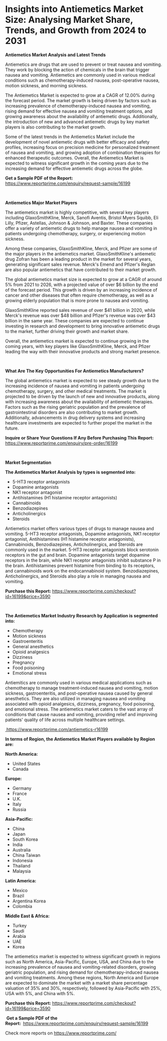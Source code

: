 <p><h1>Insights into Antiemetics Market Size: Analysing Market Share, Trends, and Growth from 2024 to 2031</h1></p><p><strong>Antiemetics Market Analysis and Latest Trends</strong></p>
<p><p>Antiemetics are drugs that are used to prevent or treat nausea and vomiting. They work by blocking the action of chemicals in the brain that trigger nausea and vomiting. Antiemetics are commonly used in various medical conditions such as chemotherapy-induced nausea, post-operative nausea, motion sickness, and morning sickness.</p><p>The Antiemetics Market is expected to grow at a CAGR of 12.00% during the forecast period. The market growth is being driven by factors such as increasing prevalence of chemotherapy-induced nausea and vomiting, rising demand for effective nausea and vomiting treatment options, and growing awareness about the availability of antiemetic drugs. Additionally, the introduction of new and advanced antiemetic drugs by key market players is also contributing to the market growth.</p><p>Some of the latest trends in the Antiemetics Market include the development of novel antiemetic drugs with better efficacy and safety profiles, increasing focus on precision medicine for personalized treatment of nausea and vomiting, and growing adoption of combination therapies for enhanced therapeutic outcomes. Overall, the Antiemetics Market is expected to witness significant growth in the coming years due to the increasing demand for effective antiemetic drugs across the globe.</p></p>
<p><strong>Get a Sample PDF of the Report:&nbsp;</strong> <a href="https://www.reportprime.com/enquiry/request-sample/16199">https://www.reportprime.com/enquiry/request-sample/16199</a></p>
<p>&nbsp;</p>
<p><strong>Antiemetics Major Market Players</strong></p>
<p><p>The antiemetics market is highly competitive, with several key players including GlaxoSmithKline, Merck, Sanofi Aventis, Bristol Myers Squibb, Eli Lilly, Pfizer, Astellas, Johnson & Johnson, and Baxter. These companies offer a variety of antiemetic drugs to help manage nausea and vomiting in patients undergoing chemotherapy, surgery, or experiencing motion sickness.</p><p>Among these companies, GlaxoSmithKline, Merck, and Pfizer are some of the major players in the antiemetics market. GlaxoSmithKline's antiemetic drug Zofran has been a leading product in the market for several years, generating significant sales revenue. Merck's Emend and Pfizer's Reglan are also popular antiemetics that have contributed to their market growth.</p><p>The global antiemetics market size is expected to grow at a CAGR of around 5% from 2021 to 2026, with a projected value of over $6 billion by the end of the forecast period. This growth is driven by an increasing incidence of cancer and other diseases that often require chemotherapy, as well as a growing elderly population that is more prone to nausea and vomiting.</p><p>GlaxoSmithKline reported sales revenue of over $41 billion in 2020, while Merck's revenue was over $48 billion and Pfizer's revenue was over $43 billion in the same year. These companies are expected to continue investing in research and development to bring innovative antiemetic drugs to the market, further driving their growth and market share.</p><p>Overall, the antiemetics market is expected to continue growing in the coming years, with key players like GlaxoSmithKline, Merck, and Pfizer leading the way with their innovative products and strong market presence.</p></p>
<p>&nbsp;</p>
<p><strong>What Are The Key Opportunities For Antiemetics Manufacturers?</strong></p>
<p><p>The global antiemetics market is expected to see steady growth due to the increasing incidence of nausea and vomiting in patients undergoing chemotherapy, surgery, and other medical treatments. The market is projected to be driven by the launch of new and innovative products, along with increasing awareness about the availability of antiemetic therapies. Factors such as the rising geriatric population and the prevalence of gastrointestinal disorders are also contributing to market growth. Additionally, advancements in drug delivery systems and increasing healthcare investments are expected to further propel the market in the future.</p></p>
<p><strong>Inquire or Share Your Questions If Any Before Purchasing This Report:</strong> <a href="https://www.reportprime.com/enquiry/pre-order/16199">https://www.reportprime.com/enquiry/pre-order/16199</a></p>
<p>&nbsp;</p>
<p><strong>Market Segmentation</strong></p>
<p><strong>The Antiemetics Market Analysis by types is segmented into:</strong></p>
<p><ul><li>5-HT3 receptor antagonists</li><li>Dopamine antagonists</li><li>NK1 receptor antagonist</li><li>Antihistamines (H1 histamine receptor antagonists)</li><li>Cannabinoids</li><li>Benzodiazepines</li><li>Anticholinergics</li><li>Steroids</li></ul></p>
<p><p>Antiemetics market offers various types of drugs to manage nausea and vomiting. 5-HT3 receptor antagonists, Dopamine antagonists, NK1 receptor antagonist, Antihistamines (H1 histamine receptor antagonists), Cannabinoids, Benzodiazepines, Anticholinergics, and Steroids are commonly used in the market. 5-HT3 receptor antagonists block serotonin receptors in the gut and brain. Dopamine antagonists target dopamine receptors in the brain, while NK1 receptor antagonists inhibit substance P in the brain. Antihistamines prevent histamine from binding to its receptors, and cannabinoids work on the endocannabinoid system. Benzodiazepines, Anticholinergics, and Steroids also play a role in managing nausea and vomiting.</p></p>
<p><strong>Purchase this Report:&nbsp;</strong><a href="https://www.reportprime.com/checkout?id=16199&price=3590">https://www.reportprime.com/checkout?id=16199&price=3590</a></p>
<p>&nbsp;</p>
<p><strong>The Antiemetics Market Industry Research by Application is segmented into:</strong></p>
<p><ul><li>Chemotherapy</li><li>Motion sickness</li><li>Gastroenteritis</li><li>General anesthetics</li><li>Opioid analgesics</li><li>Dizziness</li><li>Pregnancy</li><li>Food poisoning</li><li>Emotional stress</li></ul></p>
<p><p>Antiemitics are commonly used in various medical applications such as chemotherapy to manage treatment-induced nausea and vomiting, motion sickness, gastroenteritis, and post-operative nausea caused by general anesthetics. They are also utilized in managing nausea and vomiting associated with opioid analgesics, dizziness, pregnancy, food poisoning, and emotional stress. The antiemetics market caters to the vast array of conditions that cause nausea and vomiting, providing relief and improving patients' quality of life across multiple healthcare settings.</p></p>
<p><a href="https://www.reportprime.com/antiemetics-r16199">&nbsp;https://www.reportprime.com/antiemetics-r16199</a></p>
<p><strong>In terms of Region, the Antiemetics Market Players available by Region are:</strong></p>
<p>
    <p> <strong> North America: </strong>
        <ul>
            <li>United States</li>
            <li>Canada</li>
        </ul>
        </p> 
    <p> <strong> Europe: </strong>
        <ul>
            <li>Germany</li>
            <li>France</li>
            <li>U.K.</li>
            <li>Italy</li>
            <li>Russia</li>
        </ul>
        </p> 
    <p> <strong> Asia-Pacific: </strong>
        <ul>
            <li>China</li>
            <li>Japan</li>
            <li>South Korea</li>
            <li>India</li>
            <li>Australia</li>
            <li>China Taiwan</li>
            <li>Indonesia</li>
            <li>Thailand</li>
            <li>Malaysia</li>
        </ul>
        </p> 
    <p> <strong> Latin America: </strong>
        <ul>
            <li>Mexico</li>
            <li>Brazil</li>
            <li>Argentina Korea</li>
            <li>Colombia</li>
        </ul>
        </p> 
    <p> <strong> Middle East & Africa: </strong>
        <ul>
            <li>Turkey</li>
            <li>Saudi</li>
            <li>Arabia</li>
            <li>UAE</li>
            <li>Korea</li>
        </ul>
    </p>
    </p>
<p><p>The antiemetics market is expected to witness significant growth in regions such as North America, Asia-Pacific, Europe, USA, and China due to the increasing prevalence of nausea and vomiting-related disorders, growing geriatric population, and rising demand for chemotherapy-induced nausea and vomiting treatments. Among these regions, North America and Europe are expected to dominate the market with a market share percentage valuation of 35% and 30%, respectively, followed by Asia-Pacific with 25%, USA with 5%, and China with 5%.</p></p>
<p><strong>Purchase this Report: </strong><a href="https://www.reportprime.com/checkout?id=16199&price=3590">https://www.reportprime.com/checkout?id=16199&price=3590</a></p>
<p>&nbsp;<strong>Get a Sample PDF of the Report:&nbsp;&nbsp;</strong><a href="https://www.reportprime.com/enquiry/request-sample/16199">https://www.reportprime.com/enquiry/request-sample/16199</a></p>
<p><strong></strong></p>
<p>Check more reports on <a href="https://www.reportprime.com/">https://www.reportprime.com/</a></p>